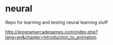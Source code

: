 # neural
Repo for learning and testing neural learning stuff

http://programarcadegames.com/index.php?lang=en&chapter=introduction_to_animation